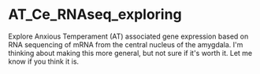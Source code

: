 # AT_Ce_RNAseq_exploring
Explore Anxious Temperament (AT) associated gene expression based on RNA sequencing of mRNA from the central nucleus of the amygdala. I'm thinking about making this more general, but not sure if it's worth it. Let me know if you think it is.
